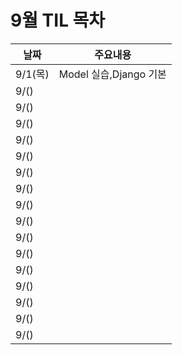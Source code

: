 # 9월 TIL 목차

|날짜|주요내용|
|------|---|
|9/1(목)|Model 실습,Django 기본|
|9/()||
|9/()||
|9/()||
|9/()||
|9/()||
|9/()||
|9/()||
|9/()||
|9/()||
|9/()||
|9/()||
|9/()||
|9/()||
|9/()||
|9/()||
|9/()||